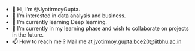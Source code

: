 - 👋 Hi, I’m @JyotirmoyGupta.
- 👀 I’m interested in data analysis and business.
- 🌱 I’m currently learning Deep learning.
- 💞️ I’m currently in my learning phase and wish to collaborate on projects in the future.
- 📫 How to reach me ? Mail me at jyotirmoy.gupta.bce20@iitbhu.ac.in

<!---
JyotirmoyGupta/JyotirmoyGupta is a ✨ special ✨ repository because its `README.md` (this file) appears on your GitHub profile.
You can click the Preview link to take a look at your changes.
--->
